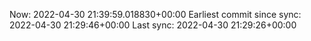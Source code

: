 Now: 2022-04-30 21:39:59.018830+00:00 Earliest commit since sync: 2022-04-30 21:29:46+00:00 Last sync: 2022-04-30 21:29:26+00:00
